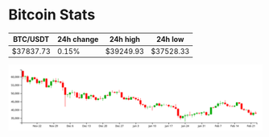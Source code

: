 # Bitcoin Stats

BTC/USDT|24h change|24h high|24h low|
|---|---|---|---|
|$37837.73|0.15%|$39249.93|$37528.33|

<img src="./chart.svg">
